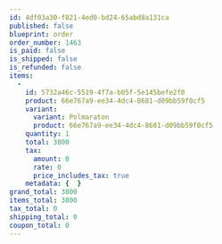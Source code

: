 ```yaml
---
id: 4df03a30-f821-4ed0-bd24-65abd8a131ca
published: false
blueprint: order
order_number: 1463
is_paid: false
is_shipped: false
is_refunded: false
items:
  -
    id: 5732a46c-5519-4f7a-b05f-5e145befe2f0
    product: 66e767a9-ee34-4dc4-8681-d09bb59f0cf5
    variant:
      variant: Polmaraton
      product: 66e767a9-ee34-4dc4-8681-d09bb59f0cf5
    quantity: 1
    total: 3800
    tax:
      amount: 0
      rate: 0
      price_includes_tax: true
    metadata: {  }
grand_total: 3800
items_total: 3800
tax_total: 0
shipping_total: 0
coupon_total: 0
---
```

